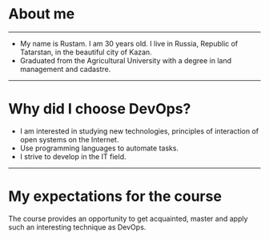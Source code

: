 # About me #
***
* My name is Rustam. I am 30 years old. I live in Russia, Republic of Tatarstan, in the beautiful city of Kazan.
* Graduated from the Agricultural University with a degree in land management and cadastre.
***
# Why did I choose DevOps? #
* I am interested in studying new technologies, principles of interaction of open systems on the Internet.
* Use programming languages to automate tasks.
* I strive to develop in the IT field.
*** 
# My expectations for the course #
The course provides an opportunity to get acquainted, master and apply such an interesting technique as DevOps.
